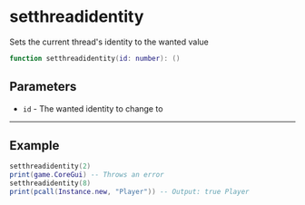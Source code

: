 # setthreadidentity

Sets the current thread's identity to the wanted value

```lua
function setthreadidentity(id: number): ()
```

## Parameters

* `id` - The wanted identity to change to

***

## Example

```lua
setthreadidentity(2)
print(game.CoreGui) -- Throws an error
setthreadidentity(8)
print(pcall(Instance.new, "Player")) -- Output: true Player
```
